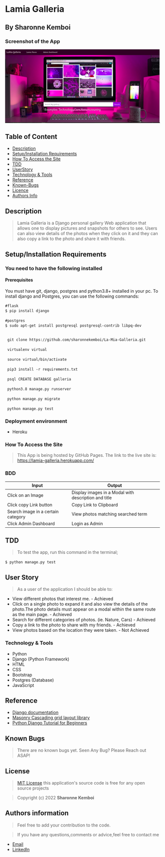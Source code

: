 # Lamia Galleria


## By Sharonne Kemboi


### Screenshot of the App
<img src="https://github.com/SharonneKemboi/la-mia-galleria/blob/master/static/Screenshot%20from%202022-05-29%2018-42-01.png">


## Table of Content

+ [Description](#description)
+ [Setup/Installation Requirements](setup&installationrequirements)
+ [How To Access the Site](#howtoaccessthesite)
+ [TDD](#tdd)
+ [UserStory](#userstory)
+ [Technology & Tools](#technology&tools)
+ [Reference](#reference)
+ [Known-Bugs](#knownbugs)
+ [Licence](#licence)
+ [Authors Info](#authors-info)

## Description
> Lamia Galleria is a Django personal gallery Web application that allows one to display pictures and snapshots for others to see.  Users can also view details of the photos when they click on it and they can also copy a link to the photo and share it with friends.


## Setup/Installation Requirements

### You need to have the following installed

#### Prerequisites

You must have git, django, postgres and python3.8+ installed in your pc.
To install django and Postgres, you can use the following commands:

```
#flask
$ pip install django

#postgres
$ sudo apt-get install postgresql postgresql-contrib libpq-dev
```

```
 
 git clone https://github.com/sharonnekemboi/La-Mia-Galleria.git

 virtualenv virtual

 source virtual/bin/activate

 pip3 install -r requirements.txt

 psql CREATE DATABASE galleria

 python3.8 manage.py runserver

 python manage.py migrate

 python manage.py test

```

### Deployment environment
* Heroku

### How To Access the Site
> This App is being hosted by GitHub Pages. The link to the live site is: https://lamia-galleria.herokuapp.com/

### BDD
| Input              | Output                     |
|---------------     |---------------             |
| Click on an Image  | Display images in a Modal with description and title |
| Click copy Link button| Copy Link to Clipboard      |Alert message "Link Copied Successfully|
| Search image in a certain category| View photos matching searched term|
| Click Admin Dashboard| Login as Admin | Add Images, Categories, Different Places| 
## TDD

> To test the app, run this command in the terminal;

`$ python manage.py test`


## User Story
> As a user of the application I should be able to:

* View different photos that interest me. - Achieved
* Click on a single photo to expand it and also view the details of the photo.The photo details must appear on a modal within the same route as the main page. - Achieved
* Search for different categories of photos. (ie. Nature, Cars) - Achieved
* Copy a link to the photo to share with my friends. - Achieved
* View photos based on the location they were taken. - Not Achieved

### Technology & Tools
* Python
* Django (Python Framework)
* HTML
* CSS
* Bootstrap
* Postgres (Database)
* JavaScript


## Reference

* [Django documentation](https://docs.djangoproject.com/en/4.0/)
* [Masonry Cascading grid layout library](https://masonry.desandro.com/)
* [Python Django Tutorial for Beginners](https://www.youtube.com/watch?v=rHux0gMZ3Eg)



## Known Bugs
> There are no known bugs yet. Seen Any Bug? Please Reach out ASAP!

## License

> [MIT License](license) this application's source code is free for any open source projects

> Copyright (c) 2022 **Sharonne Kemboi**



## Authors information
> Feel free to add your contribution to the code.

> If you have any questions,comments or advice,feel free to contact me

* [Email](sharonnekay23@gmail.com)
* [LinkedIn](https://www.linkedin.com/in/sharonne-vanessa-kemboi-a118bb135)


